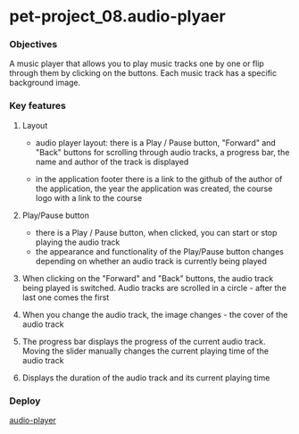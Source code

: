 # pet-project_08.audio-plyaer

### Objectives

A music player that allows you to play music tracks one by one or flip through them by clicking on the buttons. Each music track has a specific background image.

### Key features

1. Layout
     * audio player layout: there is a Play / Pause button, "Forward" and "Back" buttons for scrolling through audio tracks, a progress bar, the name and        author of the track is displayed

     * in the application footer there is a link to the github of the author of the application, the year the application was created, the course logo with      a   link to the course

2. Play/Pause button
     * there is a Play / Pause button, when clicked, you can start or stop playing the audio track
     * the appearance and functionality of the Play/Pause button changes depending on whether an audio track is currently being played

3. When clicking on the "Forward" and "Back" buttons, the audio track being played is switched. Audio tracks are scrolled in a circle - after the last one comes the first

4. When you change the audio track, the image changes - the cover of the audio track

6. The progress bar displays the progress of the current audio track. Moving the slider manually changes the current playing time of the audio track

7. Displays the duration of the audio track and its current playing time

### Deploy

[audio-player](https://kbatyr-audio-player.netlify.app/)
